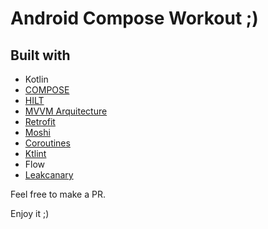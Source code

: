 # Android Compose Workout ;)

## Built with
*  Kotlin
* [COMPOSE](https://developer.android.com/jetpack/compose)
* [HILT](https://developer.android.com/training/dependency-injection/hilt-android)
* [MVVM Arquitecture](https://developer.android.com/jetpack/docs/guide)
* [Retrofit](https://github.com/square/retrofit)
* [Moshi](https://github.com/square/moshi)
* [Coroutines](https://developer.android.com/topic/libraries/architecture/coroutines)
* [Ktlint](https://github.com/jlleitschuh/ktlint-gradle)
* Flow
* [Leakcanary](https://square.github.io/leakcanary/)


Feel free to make a PR.

Enjoy it ;)
